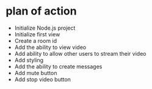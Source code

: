 # plan of action

- Initialize Node.js project
- Initialize first view
- Create a room id
- Add the ability to view video
- Add ability to allow other users to stream their video
- Add styling
- Add the ability to create messages
- Add mute button
- Add stop video button
